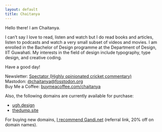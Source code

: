 ```yaml
---
layout: default
title: Chaitanya
---
```

Hello there! I am Chaitanya.

I can’t say I love to read, listen and watch but I do read books and articles, listen to podcasts and watch a very small subset of videos and movies. I am enrolled in the Bachelor of Design programme at the Department of Design, IIT Guwahati. My interests in the field of design include typography, type design, and creative coding.

Have a good day!

Newsletter: [Spectator (Highly opinionated cricket commentary)](https://spectator.substack.com/)<br>
Mastodon: <a rel="me" href="https://fosstodon.org/@chaitanya">@chaitanya@fosstodon.org</a><br>
Buy Me a Coffee: [buymeacoffee.com/chaitanya](https://www.buymeacoffee.com/chaitanya)

Also, the following domains are currently available for purchase:
- [ugh.design](https://www.namecheap.com/domains/marketplace/buy-domains?keyword=ugh.design)
- [thedump.site](https://www.namecheap.com/domains/marketplace/buy-domains?keyword=thedump.site)

For buying new domains, [I recommend Gandi.net](https://gandi.link/f/fc1d3bc5) (referral link, 20% off on domain names).